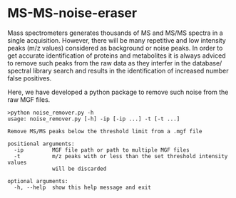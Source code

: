 # MS-MS-noise-eraser
Mass spectrometers generates thousands of MS and MS/MS spectra in a single acquisition. However, there will be many repetitive and low intensity peaks (m/z values) considered as background or noise peaks. In order to get accurate identification of proteins and metabolites it is always adviced to remove such peaks from the raw data as they interfer in the database/ spectral library search and results in the identification of increased number false positives.

Here, we have developed a python package to remove such noise from the raw MGF files.

```
>python noise_remover.py -h
usage: noise_remover.py [-h] -ip [-ip ...] -t [-t ...]

Remove MS/MS peaks below the threshold limit from a .mgf file

positional arguments:
  -ip         MGF file path or path to multiple MGF files
  -t          m/z peaks with or less than the set threshold intensity values
              will be discarded

optional arguments:
  -h, --help  show this help message and exit
```
